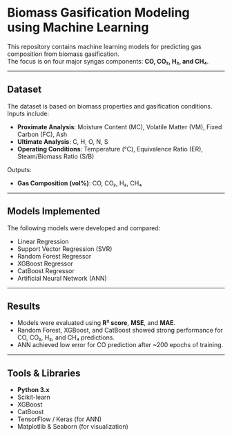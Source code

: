 # Biomass Gasification Modeling using Machine Learning

This repository contains machine learning models for predicting gas composition from biomass gasification.  
The focus is on four major syngas components: **CO, CO₂, H₂, and CH₄**.

---

## Dataset
The dataset is based on biomass properties and gasification conditions.  
Inputs include:
- **Proximate Analysis**: Moisture Content (MC), Volatile Matter (VM), Fixed Carbon (FC), Ash  
- **Ultimate Analysis**: C, H, O, N, S  
- **Operating Conditions**: Temperature (°C), Equivalence Ratio (ER), Steam/Biomass Ratio (S/B)  

Outputs:
- **Gas Composition (vol%)**: CO, CO₂, H₂, CH₄  


---

## Models Implemented
The following models were developed and compared:
- Linear Regression  
- Support Vector Regression (SVR)  
- Random Forest Regressor  
- XGBoost Regressor  
- CatBoost Regressor  
- Artificial Neural Network (ANN)  

---

## Results
- Models were evaluated using **R² score**, **MSE**, and **MAE**.  
- Random Forest, XGBoost, and CatBoost showed strong performance for CO, CO₂, H₂, and CH₄ predictions.  
- ANN achieved low error for CO prediction after ~200 epochs of training.  

---

## Tools & Libraries
- **Python 3.x**  
- Scikit-learn  
- XGBoost  
- CatBoost  
- TensorFlow / Keras (for ANN)  
- Matplotlib & Seaborn (for visualization)  
